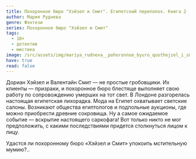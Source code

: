 ```yaml
---
title: Похоронное бюро "Хэйзел и Смит". Египетский переполох. Книга 2
author: Мария Руднева
genre: Фэнтези
series: Похоронное бюро "Хэйзел и Смит"
tags:
  - 18+
  - детектив
  - мистика
image: /src/assets/img/mariya_rudneva__pohoronnoe_byuro_quothejzel_i_smitquot._egipetskij_perepoloh.jpeg
have: true
read: false
---
```

Дориан Хэйзел и Валентайн Смит — не простые гробовщики. Их клиенты — призраки, и похоронное бюро блестяще выполняет свою работу по сопровождению умерших на тот свет. В Лондоне разгорелась настоящая египетская лихорадка. Мода на Египет охватывает светские салоны. Возникают общества египтологов и подпольные аукционы, где можно приобрести древние сокровища. Ну а самое ожидаемое событие — вскрытие настоящего саркофага! Вот только никто не мог предположить, с какими последствиями придется столкнуться лицом к лицу.

Удастся ли похоронному бюро «Хэйзел и Смит» упокоить мстительную мумию?..
